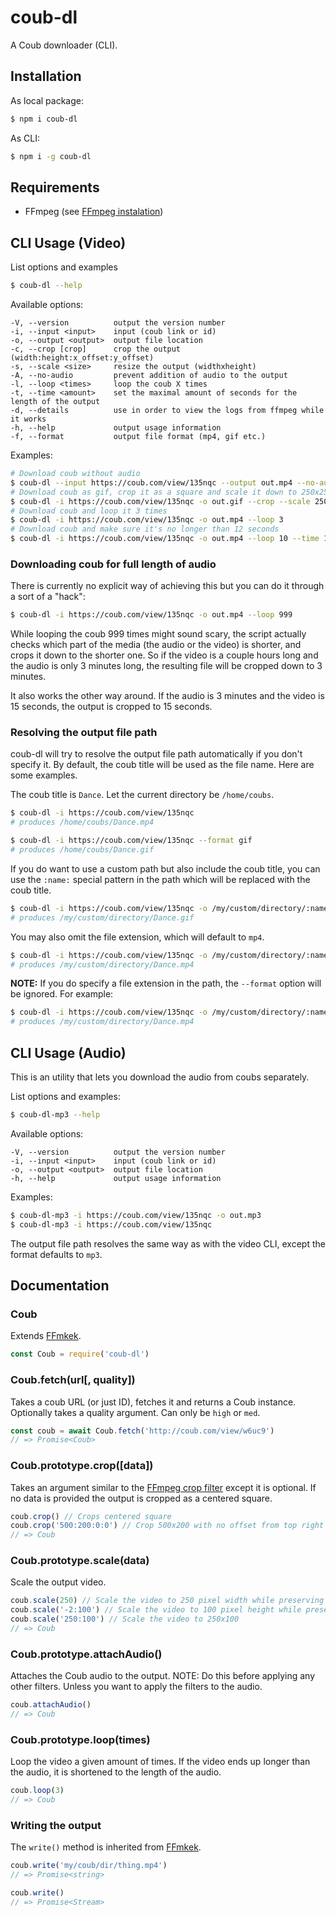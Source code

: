 # coub-dl

A Coub downloader (CLI).

## Installation

As local package:

```sh
$ npm i coub-dl
```

As CLI:

```sh
$ npm i -g coub-dl
```

## Requirements

* FFmpeg (see [FFmpeg instalation](https://github.com/adaptlearning/adapt_authoring/wiki/Installing-FFmpeg))

## CLI Usage (Video)

List options and examples

```sh
$ coub-dl --help
```

Available options:

```
-V, --version          output the version number
-i, --input <input>    input (coub link or id)
-o, --output <output>  output file location
-c, --crop [crop]      crop the output (width:height:x_offset:y_offset)
-s, --scale <size>     resize the output (widthxheight)
-A, --no-audio         prevent addition of audio to the output
-l, --loop <times>     loop the coub X times
-t, --time <amount>    set the maximal amount of seconds for the length of the output
-d, --details          use in order to view the logs from ffmpeg while it works
-h, --help             output usage information
-f, --format           output file format (mp4, gif etc.)
```

Examples:

```sh
# Download coub without audio
$ coub-dl --input https://coub.com/view/135nqc --output out.mp4 --no-audio
# Download coub as gif, crop it as a square and scale it down to 250x250
$ coub-dl -i https://coub.com/view/135nqc -o out.gif --crop --scale 250
# Download coub and loop it 3 times
$ coub-dl -i https://coub.com/view/135nqc -o out.mp4 --loop 3
# Download coub and make sure it's no longer than 12 seconds
$ coub-dl -i https://coub.com/view/135nqc -o out.mp4 --loop 10 --time 12
```

### Downloading coub for full length of audio

There is currently no explicit way of achieving this but you can do it through a sort of a "hack":

```sh
$ coub-dl -i https://coub.com/view/135nqc -o out.mp4 --loop 999
```

While looping the coub 999 times might sound scary, the script actually checks which part of the media
(the audio or the video) is shorter, and crops it down to the shorter one. So if the video is
a couple hours long and the audio is only 3 minutes long, the resulting file will be cropped down to 3 minutes.

It also works the other way around. If the audio is 3 minutes and the video is 15 seconds, the output is cropped
to 15 seconds.

### Resolving the output file path

coub-dl will try to resolve the output file path automatically if you don't specify it.
By default, the coub title will be used as the file name. Here are some examples.

The coub title is `Dance`.
Let the current directory be `/home/coubs`.

```sh
$ coub-dl -i https://coub.com/view/135nqc
# produces /home/coubs/Dance.mp4

$ coub-dl -i https://coub.com/view/135nqc --format gif
# produces /home/coubs/Dance.gif
```

If you do want to use a custom path but also include the coub title, you can use the `:name:` special
pattern in the path which will be replaced with the coub title.

```sh
$ coub-dl -i https://coub.com/view/135nqc -o /my/custom/directory/:name:.gif
# produces /my/custom/directory/Dance.gif
```

You may also omit the file extension, which will default to `mp4`.

```sh
$ coub-dl -i https://coub.com/view/135nqc -o /my/custom/directory/:name:
# produces /my/custom/directory/Dance.mp4
```

**NOTE:** If you do specify a file extension in the path, the `--format` option will be ignored.
For example:

```sh
$ coub-dl -i https://coub.com/view/135nqc -o /my/custom/directory/:name:.mp4 -f gif
# produces /my/custom/directory/Dance.mp4
```

## CLI Usage (Audio)

This is an utility that lets you download the audio from coubs separately.

List options and examples:

```sh
$ coub-dl-mp3 --help
```

Available options:

```
-V, --version          output the version number
-i, --input <input>    input (coub link or id)
-o, --output <output>  output file location
-h, --help             output usage information
```

Examples:

```sh
$ coub-dl-mp3 -i https://coub.com/view/135nqc -o out.mp3
$ coub-dl-mp3 -i https://coub.com/view/135nqc
```

The output file path resolves the same way as with the video CLI, except the format defaults to `mp3`.

## Documentation

### Coub

Extends [FFmkek](https://github.com/TeeSeal/ffmkek).

```js
const Coub = require('coub-dl')
```

### Coub.fetch(url[, quality])

Takes a coub URL (or just ID), fetches it and returns a Coub instance.
Optionally takes a quality argument. Can only be `high` or `med`.

```js
const coub = await Coub.fetch('http://coub.com/view/w6uc9')
// => Promise<Coub>
```

### Coub.prototype.crop([data])

Takes an argument similar to the [FFmpeg crop filter](http://www.bugcodemaster.com/article/crop-video-using-ffmpeg) except it is optional.
If no data is provided the output is cropped as a centered square.

```js
coub.crop() // Crops centered square
coub.crop('500:200:0:0') // Crop 500x200 with no offset from top right
// => Coub
```

### Coub.prototype.scale(data)

Scale the output video.

```js
coub.scale(250) // Scale the video to 250 pixel width while preserving aspect ratio
coub.scale('-2:100') // Scale the video to 100 pixel height while preserving aspect ratio
coub.scale('250:100') // Scale the video to 250x100
// => Coub
```

### Coub.prototype.attachAudio()

Attaches the Coub audio to the output.
NOTE: Do this before applying any other filters. Unless you want to apply the filters to the audio.

```js
coub.attachAudio()
// => Coub
```

### Coub.prototype.loop(times)

Loop the video a given amount of times. If the video ends up longer than the audio, it is shortened to the length of the audio.

```js
coub.loop(3)
// => Coub
```

### Writing the output

The `write()` method is inherited from [FFmkek](https://github.com/TeeSeal/ffmkek).

```js
coub.write('my/coub/dir/thing.mp4')
// => Promise<string>

coub.write()
// => Promise<Stream>
```

